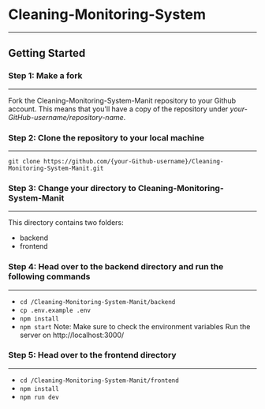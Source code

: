 # Cleaning-Monitoring-System
---
## Getting Started
### Step 1: Make a fork
--- 
Fork the Cleaning-Monitoring-System-Manit repository to your Github account. This means that you'll have a copy of the repository under _your-GitHub-username/repository-name_.
### Step 2: Clone the repository to your local machine
---
`git clone https://github.com/{your-Github-username}/Cleaning-Monitoring-System-Manit.git`
### Step 3: Change your directory to Cleaning-Monitoring-System-Manit
---
This directory contains two folders:
- backend
- frontend
### Step 4: Head over to the backend directory and run the following commands
---
- `cd /Cleaning-Monitoring-System-Manit/backend`
- `cp .env.example .env`
- `npm install`
- `npm start`
Note: Make sure to check the environment variables
Run the server on http://localhost:3000/
### Step 5: Head over to the frontend directory
---
- `cd /Cleaning-Monitoring-System-Manit/frontend`
- `npm install`
- `npm run dev`

